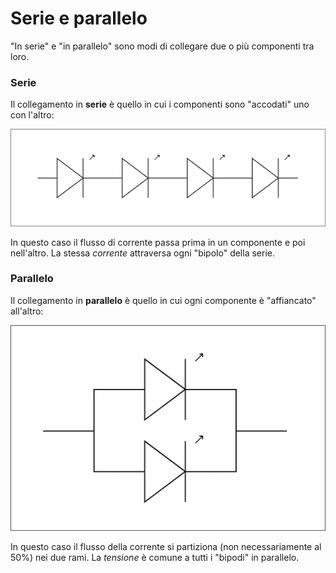 # Serie e parallelo

"In serie" e "in parallelo" sono modi di collegare due o più componenti tra loro.

### Serie

Il collegamento in **serie** è quello in cui i componenti sono "accodati" uno con l'altro:

<div style="text-align: center"><img src="../image/led_serie.png" alt="Led in serie"></div>

In questo caso il flusso di corrente passa prima in un componente e poi nell'altro. La stessa _corrente_ attraversa ogni "bipolo" della serie.

### Parallelo

Il collegamento in **parallelo** è quello in cui ogni componente è "affiancato" all'altro:

<div style="text-align: center"><img src="../image/led_parallelo.png" alt="Led in parallelo"></div>

In questo caso il flusso della corrente si partiziona (non necessariamente al 50%) nei due rami.
La _tensione_ è comune a tutti i "bipodi" in parallelo.

